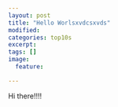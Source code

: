 ```yaml
---
layout: post
title: "Hello Worlsxvdcsxvds"
modified:
categories: top10s
excerpt:
tags: []
image:
  feature:

---
```


Hi there!!!!